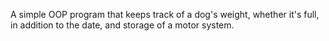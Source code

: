 A simple OOP program that keeps track of a dog's weight, whether  it's full, in addition to the date, and storage of a motor system.
